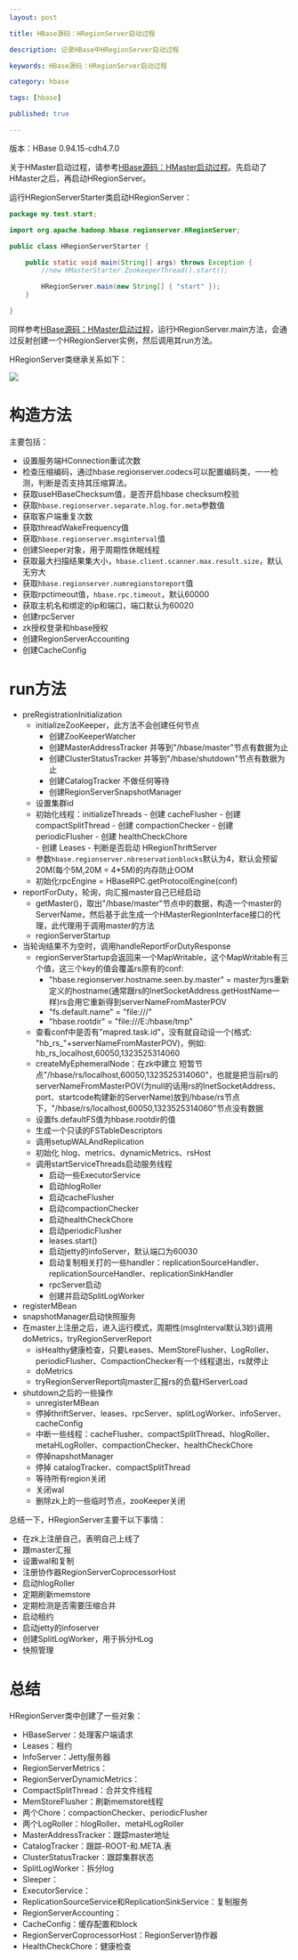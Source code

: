 ```yaml
---
layout: post

title: HBase源码：HRegionServer启动过程

description: 记录HBase中HRegionServer启动过程

keywords: HBase源码：HRegionServer启动过程

category: hbase

tags: [hbase]

published: true

---
```


版本：HBase 0.94.15-cdh4.7.0

关于HMaster启动过程，请参考[HBase源码：HMaster启动过程](/2014/03/09/hbase-note-about-hmaster-startup/)。先启动了HMaster之后，再启动HRegionServer。

运行HRegionServerStarter类启动HRegionServer：

```java
package my.test.start;

import org.apache.hadoop.hbase.regionserver.HRegionServer;

public class HRegionServerStarter {

    public static void main(String[] args) throws Exception {
        //new HMasterStarter.ZookeeperThread().start();

        HRegionServer.main(new String[] { "start" });
    }

}
```

同样参考[HBase源码：HMaster启动过程](/2014/03/09/hbase-note-about-hmaster-startup/)，运行HRegionServer.main方法，会通过反射创建一个HRegionServer实例，然后调用其run方法。

HRegionServer类继承关系如下：

![](http://javachen-rs.qiniudn.com/images/2014/hbase-hregionserver-class.jpg)

# 构造方法

主要包括：

- 设置服务端HConnection重试次数
- 检查压缩编码，通过hbase.regionserver.codecs可以配置编码类，一一检测，判断是否支持其压缩算法。
- 获取useHBaseChecksum值，是否开启hbase checksum校验
- 获取`hbase.regionserver.separate.hlog.for.meta`参数值
- 获取客户端重复次数
- 获取threadWakeFrequency值
- 获取`hbase.regionserver.msginterval`值
- 创建Sleeper对象，用于周期性休眠线程
- 获取最大扫描结果集大小，`hbase.client.scanner.max.result.size`，默认无穷大
- 获取`hbase.regionserver.numregionstoreport`值
- 获取rpctimeout值，`hbase.rpc.timeout`，默认60000
- 获取主机名和绑定的ip和端口，端口默认为60020
- 创建rpcServer
- zk授权登录和hbase授权
- 创建RegionServerAccounting
- 创建CacheConfig

# run方法

- preRegistrationInitialization
   - initializeZooKeeper，此方法不会创建任何节点
	  	- 创建ZooKeeperWatcher
	  	- 创建MasterAddressTracker 并等到"/hbase/master"节点有数据为止
	  	- 创建ClusterStatusTracker 并等到"/hbase/shutdown"节点有数据为止
	  	- 创建CatalogTracker 不做任何等待
	  	- 创建RegionServerSnapshotManager
  - 设置集群id 
  - 初始化线程：initializeThreads
	  	- 创建 cacheFlusher
		- 创建 compactSplitThread
		- 创建 compactionChecker
  		- 创建 periodicFlusher
    	- 创建 healthCheckChore 	
		- 创建 Leases
  		- 判断是否启动 HRegionThriftServer	
   - 参数`hbase.regionserver.nbreservationblocks`默认为4，默认会预留20M(每个5M,20M = 4*5M)的内存防止OOM
   - 初始化rpcEngine = HBaseRPC.getProtocolEngine(conf)
- reportForDuty，轮询，向汇报master自己已经启动
	- getMaster()，取出"/hbase/master"节点中的数据，构造一个master的ServerName，然后基于此生成一个HMasterRegionInterface接口的代理，此代理用于调用master的方法
	- regionServerStartup
- 当轮询结果不为空时，调用handleReportForDutyResponse
  	- regionServerStartup会返回来一个MapWritable，这个MapWritable有三个值，这三个key的值会覆盖rs原有的conf:
		- "hbase.regionserver.hostname.seen.by.master" = master为rs重新定义的hostname(通常跟rs的InetSocketAddress.getHostName一样)rs会用它重新得到serverNameFromMasterPOV
		- "fs.default.name" = "file:///"
		- "hbase.rootdir"	= "file:///E:/hbase/tmp"
  	- 查看conf中是否有"mapred.task.id"，没有就自动设一个(格式: "hb_rs_"+serverNameFromMasterPOV)，例如: hb_rs_localhost,60050,1323525314060
  	- createMyEphemeralNode：在zk中建立 短暂节点"/hbase/rs/localhost,60050,1323525314060"，也就是把当前rs的serverNameFromMasterPOV(为null的话用rs的InetSocketAddress、port、startcode构建新的ServerName)放到/hbase/rs节点下，"/hbase/rs/localhost,60050,1323525314060"节点没有数据
  	- 设置fs.defaultFS值为hbase.rootdir的值
  	- 生成一个只读的FSTableDescriptors
  	- 调用setupWALAndReplication
  	- 初始化 hlog、metrics、dynamicMetrics、rsHost
  	- 调用startServiceThreads启动服务线程
  	 	- 启动一些ExecutorService
  	 	- 启动hlogRoller
  	 	- 启动cacheFlusher
  	 	- 启动compactionChecker
  	 	- 启动healthCheckChore
     	- 启动periodicFlusher 
  	 	- leases.start()
  	 	- 启动jetty的infoServer，默认端口为60030
  	 	- 启动复制相关打的一些handler：replicationSourceHandler、replicationSourceHandler、replicationSinkHandler
  	 	- rpcServer启动
  	 	- 创建并启动SplitLogWorker
- registerMBean
- snapshotManager启动快照服务
- 在master上注册之后，进入运行模式，周期性(msgInterval默认3妙)调用doMetrics，tryRegionServerReport
   - isHealthy健康检查，只要Leases、MemStoreFlusher、LogRoller、periodicFlusher、CompactionChecker有一个线程退出，rs就停止
   - doMetrics
   - tryRegionServerReport向master汇报rs的负载HServerLoad
- shutdown之后的一些操作
	- unregisterMBean
 	- 停掉thriftServer、leases、rpcServer、splitLogWorker、infoServer、cacheConfig
  	- 中断一些线程：cacheFlusher、compactSplitThread、hlogRoller、metaHLogRoller、compactionChecker、healthCheckChore
   - 停掉napshotManager 
   - 停掉 catalogTracker、compactSplitThread
   - 等待所有region关闭
   - 关闭wal
   - 删除zk上的一些临时节点，zooKeeper关闭

总结一下，HRegionServer主要干以下事情：

- 在zk上注册自己，表明自己上线了
- 跟master汇报
- 设置wal和复制
- 注册协作器RegionServerCoprocessorHost
- 启动hlogRoller
- 定期刷新memstore
- 定期检测是否需要压缩合并
- 启动租约
- 启动jetty的infoserver
- 创建SplitLogWorker，用于拆分HLog
- 快照管理

# 总结

HRegionServer类中创建了一些对象：

- HBaseServer：处理客户端请求
- Leases：租约
- InfoServer：Jetty服务器
- RegionServerMetrics：
- RegionServerDynamicMetrics：
- CompactSplitThread：合并文件线程
- MemStoreFlusher：刷新memstore线程
- 两个Chore：compactionChecker、periodicFlusher
- 两个LogRoller：hlogRoller、metaHLogRoller
- MasterAddressTracker：跟踪master地址
- CatalogTracker：跟踪-ROOT-和.META.表
- ClusterStatusTracker：跟踪集群状态
- SplitLogWorker：拆分log
- Sleeper：
- ExecutorService：
- ReplicationSourceService和ReplicationSinkService：复制服务
- RegionServerAccounting：
- CacheConfig：缓存配置和block
- RegionServerCoprocessorHost：RegionServer协作器
- HealthCheckChore：健康检查
